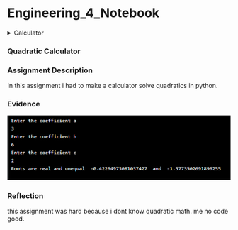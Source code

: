 # Engineering_4_Notebook

<details><summary>Calculator</summary>
  
### Calculator

### Assignment Description

In this assignment we were tasked with creating a program that can succsessfully solve math problems like a calculator.  In fact, I'm pretty sure I created a calculator. 

### Evidence 

![Capture(1).PNG](https://github.com/cheins48/Engineering_4_Notebook/blob/main/Capture%20(1).PNG?raw=true)



### Reflection

This assignment gave me a rude awakening that I probably should have payed more attention in online schooling last year.  In hindsight it was rather easy as the "DoMath" function was doing most of the heavy lifting.  
  
</details>

### Quadratic Calculator

### Assignment Description

In this assignment i had to make a calculator solve quadratics in python.

### Evidence 

![quadproof.PNG](https://github.com/cheins48/Engineering_4_Notebook/blob/main/quadproof.PNG?raw=true)


### Reflection

this assignment was hard because i dont know quadratic math. me no code good.

